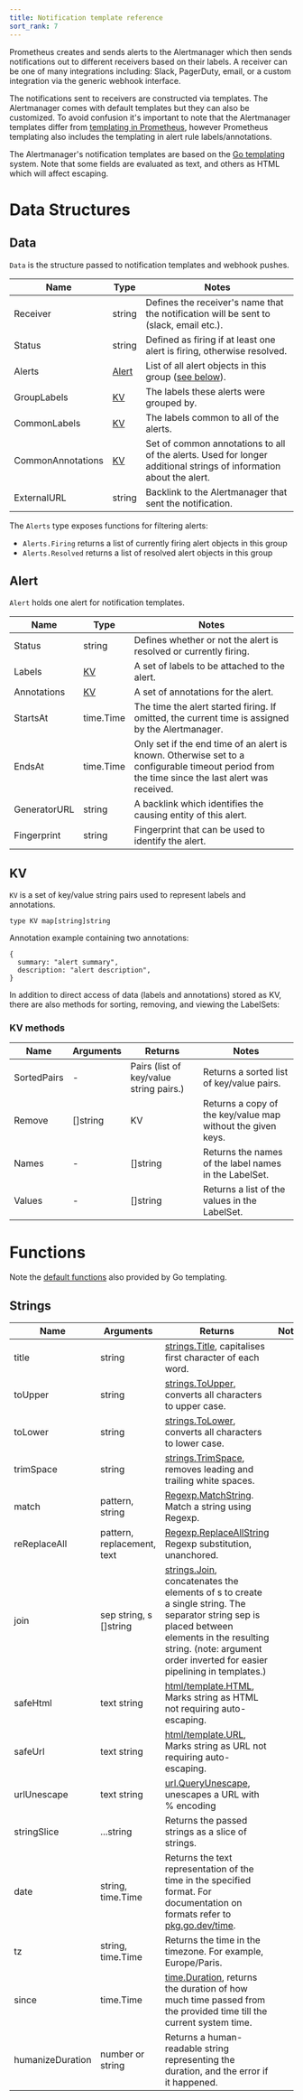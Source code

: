 ```yaml
---
title: Notification template reference
sort_rank: 7
---
```


Prometheus creates and sends alerts to the Alertmanager which then sends notifications out to different receivers based on their labels.
A receiver can be one of many integrations including: Slack, PagerDuty, email, or a custom integration via the generic webhook interface.

The notifications sent to receivers are constructed via templates. The Alertmanager comes with default templates but they can also be customized.
To avoid confusion it's important to note that the Alertmanager templates differ from [templating in Prometheus](https://prometheus.io/docs/visualization/template_reference/), however Prometheus templating also includes the templating in alert rule labels/annotations.


The Alertmanager's notification templates are based on the [Go templating](http://golang.org/pkg/text/template) system.
Note that some fields are evaluated as text, and others as HTML which will affect escaping.

# Data Structures

## Data

`Data` is the structure passed to notification templates and webhook pushes.

| Name          | Type     | Notes    |
| ------------- | ------------- | -------- |
| Receiver | string | Defines the receiver's name that the notification will be sent to (slack, email etc.). |
| Status | string | Defined as firing if at least one alert is firing, otherwise resolved. |
| Alerts | [Alert](#alert) | List of all alert objects in this group ([see below](#alert)). |
| GroupLabels | [KV](#kv) | The labels these alerts were grouped by. |
| CommonLabels | [KV](#kv) | The labels common to all of the alerts. |
| CommonAnnotations | [KV](#kv) | Set of common annotations to all of the alerts. Used for longer additional strings of information about the alert. |
| ExternalURL | string | Backlink to the Alertmanager that sent the notification. |

The `Alerts` type exposes functions for filtering alerts:

 - `Alerts.Firing` returns a list of currently firing alert objects in this group
 - `Alerts.Resolved` returns a list of resolved alert objects in this group

## Alert

`Alert` holds one alert for notification templates.

| Name          | Type     | Notes    |
| ------------- | ------------- | -------- |
| Status | string | Defines whether or not the alert is resolved or currently firing. |
| Labels | [KV](#kv) | A set of labels to be attached to the alert. |
| Annotations | [KV](#kv) | A set of annotations for the alert. |
| StartsAt | time.Time | The time the alert started firing. If omitted, the current time is assigned by the Alertmanager. |
| EndsAt | time.Time | Only set if the end time of an alert is known. Otherwise set to a configurable timeout period from the time since the last alert was received. |
| GeneratorURL | string | A backlink which identifies the causing entity of this alert. |
| Fingerprint | string | Fingerprint that can be used to identify the alert. |

## KV

`KV` is a set of key/value string pairs used to represent labels and annotations.

```
type KV map[string]string
```

Annotation example containing two annotations:

```
{
  summary: "alert summary",
  description: "alert description",
}
```

In addition to direct access of data (labels and annotations) stored as KV, there are also methods for sorting, removing, and viewing the LabelSets:

### KV methods
| Name          | Arguments     | Returns  | Notes    |
| ------------- | ------------- | -------- | -------- |
| SortedPairs | - | Pairs (list of key/value string pairs.) | Returns a sorted list of key/value pairs. |
| Remove | []string | KV | Returns a copy of the key/value map without the given keys. |
| Names | - | []string | Returns the names of the label names in the LabelSet. |
| Values | - | []string | Returns a list of the values in the LabelSet. |

# Functions

Note the [default
functions](http://golang.org/pkg/text/template/#hdr-Functions) also provided by Go
templating.

## Strings

| Name          | Arguments     | Returns  | Notes    |
| ------------- | ------------- | -------- | -------- |
| title | string |[strings.Title](http://golang.org/pkg/strings/#Title), capitalises first character of each word. |
| toUpper | string | [strings.ToUpper](http://golang.org/pkg/strings/#ToUpper), converts all characters to upper case. |
| toLower | string | [strings.ToLower](http://golang.org/pkg/strings/#ToLower), converts all characters to lower case. |
| trimSpace | string | [strings.TrimSpace](https://pkg.go.dev/strings#TrimSpace), removes leading and trailing white spaces. |
| match | pattern, string | [Regexp.MatchString](https://golang.org/pkg/regexp/#MatchString). Match a string using Regexp. |
| reReplaceAll | pattern, replacement, text | [Regexp.ReplaceAllString](http://golang.org/pkg/regexp/#Regexp.ReplaceAllString) Regexp substitution, unanchored. |
| join | sep string, s []string | [strings.Join](http://golang.org/pkg/strings/#Join), concatenates the elements of s to create a single string. The separator string sep is placed between elements in the resulting string. (note: argument order inverted for easier pipelining in templates.) |
| safeHtml | text string | [html/template.HTML](https://golang.org/pkg/html/template/#HTML), Marks string as HTML not requiring auto-escaping. |
| safeUrl | text string | [html/template.URL](https://golang.org/pkg/html/template/#URL), Marks string as URL not requiring auto-escaping. |
| urlUnescape | text string | [url.QueryUnescape](https://pkg.go.dev/net/url#QueryUnescape), unescapes a URL with % encoding |
| stringSlice | ...string | Returns the passed strings as a slice of strings. |
| date | string, time.Time | Returns the text representation of the time in the specified format. For documentation on formats refer to [pkg.go.dev/time](https://pkg.go.dev/time#pkg-constants). |
| tz | string, time.Time | Returns the time in the timezone. For example, Europe/Paris. |
| since | time.Time | [time.Duration](https://pkg.go.dev/time#Since), returns the duration of how much time passed from the provided time till the current system time. |
| humanizeDuration | number or string | Returns a human-readable string representing the duration, and the error if it happened. |
